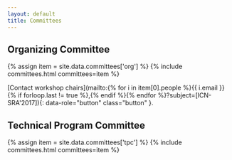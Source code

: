 ```yaml
---
layout: default
title: Committees
---
```


## Organizing Committee

{% assign item = site.data.committees['org'] %}
{% include committees.html committees=item %}

[Contact workshop chairs](mailto:{% for i in item[0].people %}{{ i.email }}{% if forloop.last != true %},{% endif %}{% endfor %}?subject=[ICN-SRA'2017]){: data-role="button" class="button" }.

## Technical Program Committee

{% assign item = site.data.committees['tpc'] %}
{% include committees.html committees=item %}
